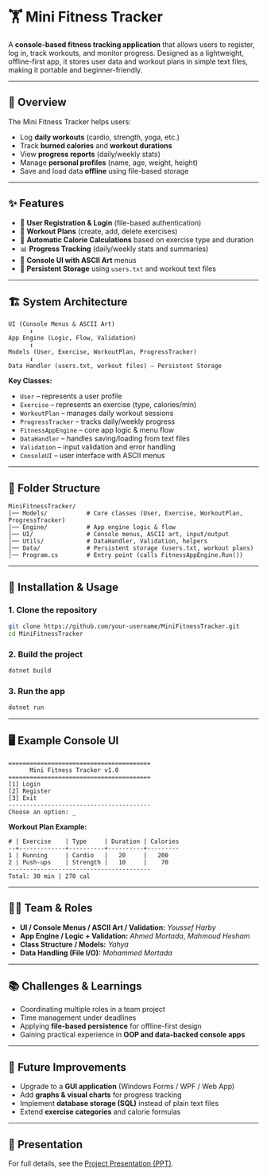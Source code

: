 # 🏋️ Mini Fitness Tracker  

A **console-based fitness tracking application** that allows users to register, log in, track workouts, and monitor progress. Designed as a lightweight, offline-first app, it stores user data and workout plans in simple text files, making it portable and beginner-friendly.  

---

## 📌 Overview  
The Mini Fitness Tracker helps users:  
- Log **daily workouts** (cardio, strength, yoga, etc.)  
- Track **burned calories** and **workout durations**  
- View **progress reports** (daily/weekly stats)  
- Manage **personal profiles** (name, age, weight, height)  
- Save and load data **offline** using file-based storage  

---

## ✨ Features  
- 👤 **User Registration & Login** (file-based authentication)  
- 📝 **Workout Plans** (create, add, delete exercises)  
- 🔢 **Automatic Calorie Calculations** based on exercise type and duration  
- 📊 **Progress Tracking** (daily/weekly stats and summaries)  
- 🎨 **Console UI with ASCII Art** menus  
- 💾 **Persistent Storage** using `users.txt` and workout text files  

---

## 🏗️ System Architecture  
```
UI (Console Menus & ASCII Art) 
      ↕
App Engine (Logic, Flow, Validation)
      ↕
Models (User, Exercise, WorkoutPlan, ProgressTracker)
      ↕
Data Handler (users.txt, workout files) – Persistent Storage
```

**Key Classes:**  
- `User` – represents a user profile  
- `Exercise` – represents an exercise (type, calories/min)  
- `WorkoutPlan` – manages daily workout sessions  
- `ProgressTracker` – tracks daily/weekly progress  
- `FitnessAppEngine` – core app logic & menu flow  
- `DataHandler` – handles saving/loading from text files  
- `Validation` – input validation and error handling  
- `ConsoleUI` – user interface with ASCII menus  

---

## 📂 Folder Structure  
```
MiniFitnessTracker/
│── Models/           # Core classes (User, Exercise, WorkoutPlan, ProgressTracker)
│── Engine/           # App engine logic & flow
│── UI/               # Console menus, ASCII art, input/output
│── Utils/            # DataHandler, Validation, helpers
│── Data/             # Persistent storage (users.txt, workout plans)
│── Program.cs        # Entry point (calls FitnessAppEngine.Run())
```

---

## 🚀 Installation & Usage  

### 1. Clone the repository  
```bash
git clone https://github.com/your-username/MiniFitnessTracker.git
cd MiniFitnessTracker
```

### 2. Build the project  
```bash
dotnet build
```

### 3. Run the app  
```bash
dotnet run
```

---

## 🖥️ Example Console UI  
```
========================================
      Mini Fitness Tracker v1.0
========================================
[1] Login
[2] Register
[3] Exit
----------------------------------------
Choose an option: _
```

**Workout Plan Example:**  
```
# | Exercise    | Type     | Duration | Calories
--+-------------+----------+----------+---------
1 | Running     | Cardio   |   20     |   200
2 | Push-ups    | Strength |   10     |    70
----------------------------------------
Total: 30 min | 270 cal
```

---

## 👨‍💻 Team & Roles  
- **UI / Console Menus / ASCII Art / Validation:** *Youssef Harby*  
- **App Engine / Logic + Validation:** *Ahmed Mortada*, *Mahmoud Hesham*  
- **Class Structure / Models:** *Yahya*  
- **Data Handling (File I/O):** *Mohammed Mortada*  

---

## 📚 Challenges & Learnings  
- Coordinating multiple roles in a team project  
- Time management under deadlines  
- Applying **file-based persistence** for offline-first design  
- Gaining practical experience in **OOP and data-backed console apps**  

---

## 🔮 Future Improvements  
- Upgrade to a **GUI application** (Windows Forms / WPF / Web App)  
- Add **graphs & visual charts** for progress tracking  
- Implement **database storage (SQL)** instead of plain text files  
- Extend **exercise categories** and calorie formulas  

---

## 📸 Presentation  
For full details, see the [Project Presentation (PPT)](https://docs.google.com/presentation/d/1_fI0bA0v3-WTkVtwQQas5NAR-PqR-2_e/edit?usp=sharing&ouid=116742114160676039432&rtpof=true&sd=true).
